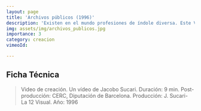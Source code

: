 ```yaml
---
layout: page
title: 'Archivos públicos (1996)' 
description: 'Existen en el mundo profesiones de índole diversa. Este Vídeo de retratos de usuarios del metro en distintas ciudades pone al descubierto aquellas que son vox populi en la ficción/realidad de los media, pero ignoradas en nuestros encuentros cotidianos. En *Archivos Públicos* todas los personas son reales; los personajes, ficticios.'
img: assets/img/archivos_publicos.jpg
importance: 3
category: creacion
vimeoId: 

---
```


## Ficha Técnica
>Video de creación. 
Un vídeo de Jacobo Sucari. 
Duración: 9 min. 
Post-producción: CERC, Diputación de Barcelona. 
Producción: J. Sucari- La 12 Visual. Año: 1996




